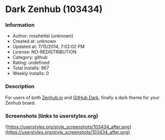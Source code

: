 # Dark Zenhub (103434)

### Information
- Author: rosshettel (unknown)
- Created at: unknown
- Updated at: 7/15/2014, 7:02:02 PM
- License: NO-REDISTRIBUTION
- Category: github
- Rating: undefined
- Total installs: 967
- Weekly installs: 0


### Description
For users of both <a href="https://www.zenhub.io/">Zenhub.io</a> and <a href="https://userstyles.org/styles/37035/github-dark">GitHub Dark</a>, finally a dark theme for your Zenhub board.


### Screenshots (links to userstyles.org)
![https://userstyles.org/style_screenshots/103434_after.png](https://userstyles.org/style_screenshots/103434_after.png)


